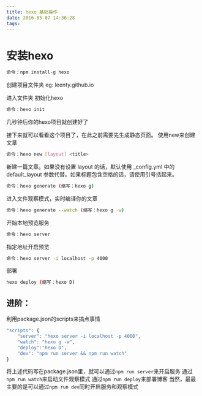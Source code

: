 ```yaml
---
title: hexo 基础操作
date: 2016-05-07 14:36:28
tags:
---
```

# 安装hexo

``` bash
命令：npm install-g hexo
```

创建项目文件夹 eg: leenty.github.io
 
进入文件夹 初始化hexo

``` bash
命令：hexo init
```

几秒钟后你的hexo项目就创建好了

接下来就可以看看这个项目了，在此之前需要先生成静态页面。
使用new来创建文章
```bash
命令：hexo new [layout] <title>
```
新建一篇文章。如果没有设置 layout 的话，默认使用 _config.yml 中的 default_layout 参数代替。如果标题包含空格的话，请使用引号括起来。

``` bash 
命令：hexo generate (缩写：hexo g)
```

进入文件观察模式，实时编译你的文章
```bash 
命令：hexo generate --watch (缩写：hexo g -w)
```

开始本地预览服务
```bash
命令：hexo server
```
指定地址开启预览
```bash
命令：hexo server -i localhost -p 4000
```

部署
```bash
hexo deploy (缩写：hexo D)
```

## 进阶：
利用package.json的scripts来搞点事情
```javaScript
"scripts": {
    "server": "hexo server -i localhost -p 4000",
    "watch": "hexo g -w",
    "deploy":"hexo D",
    "dev": "npm run server && npm run watch"
}
```
将上述代码写在package.json里，就可以通过```npm run server```来开启服务
通过```npm run watch```来启动文件观察模式
通过```npm run deploy```来部署博客
当然，最最主要的是可以通过```npm run dev```同时开启服务和观察模式
